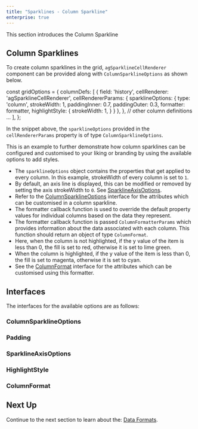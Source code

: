 ```yaml
---
title: "Sparklines - Column Sparkline"
enterprise: true
---
```


This section introduces the Column Sparkline

## Column Sparklines

To create column sparklines in the grid, `agSparklineCellRenderer` component can be provided along with `ColumnSparklineOptions` as shown below.

<snippet>
const gridOptions = {
    columnDefs: [
        {
            field: 'history',
            cellRenderer: 'agSparklineCellRenderer',
            cellRendererParams: {
                sparklineOptions: {
                    type: 'column',
                    strokeWidth: 1,
                    paddingInner: 0.7,
                    paddingOuter: 0.3,
                    formatter: formatter,
                    highlightStyle: {
                        strokeWidth: 1,
                    }
                }
            },
        },
        // other column definitions ...
    ],
};
</snippet>

In the snippet above, the `sparklineOptions` provided in the `cellRendererParams` property is of type `ColumnSparklineOptions`.

This is an example to further demonstrate how column sparklines can be configured and customised to your liking or branding by using the available options to add styles.

- The `sparklineOptions` object contains the properties that get applied to every column. In this example, strokeWidth of every column is set to `1`.
- By default, an axis line is displayed, this can be modified or removed by setting the axis strokeWidth to `0`. See [SparklineAxisOptions](/sparklines-column-sparkline/#sparklineaxisoptions).
- Refer to the [ColumnSparklineOptions](/sparklines-column-sparkline/#columnsparklineoptions) interface for the attributes which can be customised in a column sparkline.
- The formatter callback function is used to override the default property values for individual columns based on the data they represent.
- The formatter callback function is passed `ColumnFormatterParams` which provides information about the data associated with each column. This function should return an object of type `ColumnFormat`.
- Here, when the column is not highlighted, if the y value of the item is less than 0, the fill is set to red, otherwise it is set to lime green.
- When the column is highlighted, if the y value of the item is less than 0, the fill is set to magenta, otherwise it is set to cyan.
- See the [ColumnFormat](/sparklines-column-sparkline/#columnformat) interface for the attributes which can be customised using this formatter.


<grid-example title='Column Sparkline' name='column-sparkline' type='generated' options='{ "enterprise": true, "exampleHeight": 585, "modules": ["clientside", "sparklines"] }'></grid-example>

## Interfaces
The interfaces for the available options are as follows:

### ColumnSparklineOptions

<api-documentation source='sparklines-column-sparkline/resources/column-sparkline-api.json' section='ColumnSparklineOptions'></api-documentation>

### Padding

<api-documentation source='sparklines-column-sparkline/resources/column-sparkline-api.json' section='Padding'></api-documentation>

### SparklineAxisOptions

<api-documentation source='sparklines-column-sparkline/resources/column-sparkline-api.json' section='SparklineAxisOptions'></api-documentation>

### HighlightStyle

<api-documentation source='sparklines-column-sparkline/resources/column-sparkline-api.json' section='HighlightStyle'></api-documentation>

### ColumnFormat

<api-documentation source='sparklines-column-sparkline/resources/column-sparkline-api.json' section='ColumnFormat'></api-documentation>


## Next Up

Continue to the next section to learn about the: [Data Formats](/sparklines-data/).
